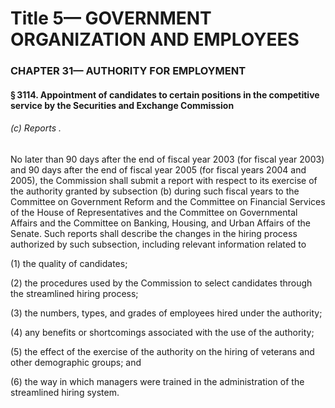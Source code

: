 
# Title 5— GOVERNMENT ORGANIZATION AND EMPLOYEES
### CHAPTER 31— AUTHORITY FOR EMPLOYMENT
#### § 3114. Appointment of candidates to certain positions in the competitive service by the Securities and Exchange Commission
###### (c) Reports .

No later than 90 days after the end of fiscal year 2003 (for fiscal year 2003) and 90 days after the end of fiscal year 2005 (for fiscal years 2004 and 2005), the Commission shall submit a report with respect to its exercise of the authority granted by subsection (b) during such fiscal years to the Committee on Government Reform and the Committee on Financial Services of the House of Representatives and the Committee on Governmental Affairs and the Committee on Banking, Housing, and Urban Affairs of the Senate. Such reports shall describe the changes in the hiring process authorized by such subsection, including relevant information related to

(1) the quality of candidates;

(2) the procedures used by the Commission to select candidates through the streamlined hiring process;

(3) the numbers, types, and grades of employees hired under the authority;

(4) any benefits or shortcomings associated with the use of the authority;

(5) the effect of the exercise of the authority on the hiring of veterans and other demographic groups; and

(6) the way in which managers were trained in the administration of the streamlined hiring system.
